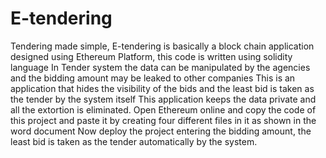 # E-tendering
Tendering made simple, E-tendering is basically a block chain application designed using Ethereum Platform, this code is written using solidity language
In Tender system the data can be manipulated by the agencies and the bidding amount may be leaked to other companies
This is an application that hides the visibility of the bids and the least bid is taken as the tender by the system itself
This application keeps the data private and all the extortion is eliminated.
Open Ethereum online and copy the code of this project and paste it by creating four different files in it as shown in the word document
Now deploy the project entering the bidding amount, the least bid is taken as the tender automatically by the system.
